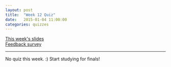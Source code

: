 ```yaml
---
layout: post
title:  "Week 12 Quiz"
date:   2015-01-04 11:00:00
categories: quizzes
---
```


[This week's slides](https://docs.google.com/presentation/d/1CgSiWby7K42Cs8eOO9DpGcXWtY3K8mHny726giwrYjo/edit?usp=sharing)  
[Feedback survey](https://docs.google.com/a/berkeley.edu/forms/d/1WYYE5ZUM72TsnwCEsObNdlwLRhlbWb8JNZqab2YIbCU/viewform)  

---

No quiz this week. :) Start studying for finals!